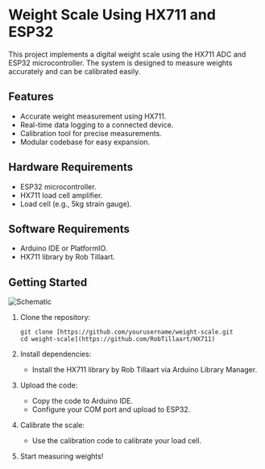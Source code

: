 # Weight Scale Using HX711 and ESP32

This project implements a digital weight scale using the HX711 ADC and ESP32 microcontroller. The system is designed to measure weights accurately and can be calibrated easily.

## Features
- Accurate weight measurement using HX711.
- Real-time data logging to a connected device.
- Calibration tool for precise measurements.
- Modular codebase for easy expansion.

## Hardware Requirements
- ESP32 microcontroller.
- HX711 load cell amplifier.
- Load cell (e.g., 5kg strain gauge).


## Software Requirements
- Arduino IDE or PlatformIO.
- HX711 library by Rob Tillaart.

## Getting Started
![Schematic](https://github.com/user-attachments/assets/4376e429-1911-47bc-9b25-4c5b896578d7)

1. Clone the repository:
    ```
    git clone [https://github.com/yourusername/weight-scale.git
    cd weight-scale](https://github.com/RobTillaart/HX711)
    ```

2. Install dependencies:
    - Install the HX711 library by Rob Tillaart via Arduino Library Manager.

3. Upload the code:
    - Copy the code to Arduino IDE.
    - Configure your COM port and upload to ESP32.

4. Calibrate the scale:
    - Use the calibration code to calibrate your load cell.

5. Start measuring weights!
